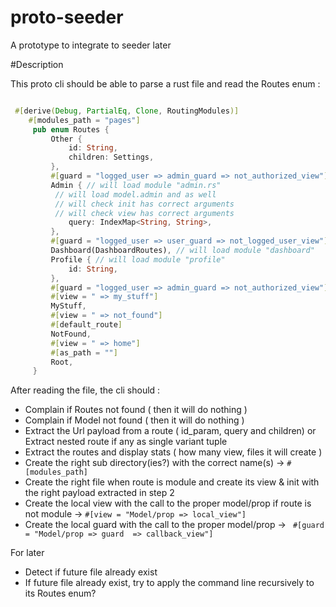 # proto-seeder
A prototype to integrate to seeder later


#Description

This proto cli should be able to parse a rust file and read the Routes enum :

```rust

 #[derive(Debug, PartialEq, Clone, RoutingModules)]
    #[modules_path = "pages"]
     pub enum Routes {
         Other {
             id: String,
             children: Settings,
         },
         #[guard = "logged_user => admin_guard => not_authorized_view"]
         Admin { // will load module "admin.rs"
          // will load model.admin and as well
          // will check init has correct arguments
          // will check view has correct arguments
             query: IndexMap<String, String>,
         },
         #[guard = "logged_user => user_guard => not_logged_user_view"]
         Dashboard(DashboardRoutes), // will load module "dashboard"
         Profile { // will load module "profile"
             id: String,
         },
         #[guard = "logged_user => admin_guard => not_authorized_view"]
         #[view = " => my_stuff"]
         MyStuff,
         #[view = " => not_found"]
         #[default_route]
         NotFound,
         #[view = " => home"]
         #[as_path = ""]
         Root,
     }

```


After reading the file, the cli should :

- Complain if Routes not found ( then it will do nothing )
- Complain if Model not found ( then it will do nothing )
- Extract the Url payload from a route ( id_param, query and children) or Extract nested route if any as single variant tuple
- Extract the routes and display stats ( how many view, files it will create )
- Create the right sub directory(ies?) with the correct name(s) ->   `#[modules_path]`
- Create the right file when route is module and create its view & init with the right payload extracted in step 2
- Create the local view with the call to the proper model/prop if route is not module ->   `#[view = "Model/prop => local_view"]`
- Create the local guard with the call to the proper model/prop ->  ` #[guard = "Model/prop => guard  => callback_view"]`



For later
- Detect if future file already exist
- If future file already exist, try to apply the command line recursively to its Routes enum?
